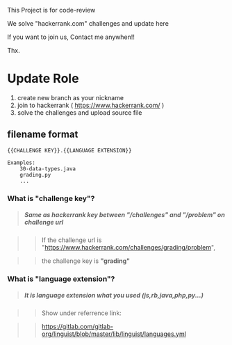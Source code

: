 This Project is for code-review

We solve "hackerrank.com" challenges and update here

If you want to join us, Contact me anywhen!!

Thx.


# Update Role

1. create new branch as your nickname
2. join to hackerrank ( <https://www.hackerrank.com/> )
3. solve the challenges and upload source file

## filename format

    {{CHALLENGE KEY}}.{{LANGUAGE EXTENSION}}
    
    Examples:
        30-data-types.java
        grading.py
        ...

### What is "challenge key"?

> ##### Same as hackerrank key between "/challenges" and "/problem" on challenge url

>> If the challenge url is "https://www.hackerrank.com/challenges/grading/problem",

>> the challenge key is **"grading"**
    

### What is "language extension"?

> ##### It is language extension what you used (js,rb,java,php,py...)

>> Show under referrence link:

>> https://gitlab.com/gitlab-org/linguist/blob/master/lib/linguist/languages.yml
